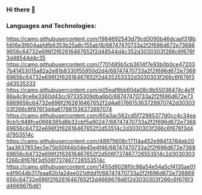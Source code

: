 ### Hi there 👋

<!--
**VafaeiAmir/VafaeiAmir** is a ✨ _special_ ✨ repository because its `README.md` (this file) appears on your GitHub profile.

Here are some ideas to get you started:

- 🔭 I’m currently working on Next.js web app
- 🌱 I’m currently eager to learn any new technologies
- 📫 How to reach me: https://www.linkedin.com/in/amir-vafaei-a41841235/
- 😄 Pronouns: He/Him
- ⚡ Fun fact: Hearing and producing music  
-->
### Languages and Technologies:
https://camo.githubusercontent.com/1984692543d79cd3090b46dcaaf318bfd06e3f604aafdfb6353b25a8c155ab18/68747470733a2f2f696d672e736869656c64732e696f2f62616467652f2d48544d4c352d3030303f266c6f676f3d48544d4c35
https://camo.githubusercontent.com/7701485b5cb3614f7e93b0b0ce472037b41453015a82a2e81b8330f55950d2d4/68747470733a2f2f696d672e736869656c64732e696f2f62616467652f2d435353332d3030303f266c6f676f3d43535333
https://camo.githubusercontent.com/e05eaf8bb60da08c9b55036474c4e1f86a4c9ce6e3360d43cc97335309dba6b0/68747470733a2f2f696d672e736869656c64732e696f2f62616467652f2d4a6176615363726970742d3030303f266c6f676f3d4a617661536372697074
https://camo.githubusercontent.com/60a3ac562cd5f72985377d0cc4c34ea9cb1c948fce0668385d8b32cbf5a90247/68747470733a2f2f696d672e736869656c64732e696f2f62616467652f2d53514c2d3030303f266c6f676f3d4d7953514c
https://camo.githubusercontent.com/48975608c17114a452e98413764eb201aa3637853ec5e75b50f44b04e45e4f46/68747470733a2f2f696d672e736869656c64732e696f2f62616467652f2d506f737467726553514c2d3030303f266c6f676f3d506f737467726553514c
https://camo.githubusercontent.com/1455d9028f0c98a54e54a5cf4135ae01e4f9044b317eaa62b1a24ee021dfdd1f/68747470733a2f2f696d672e736869656c64732e696f2f62616467652f2d4669676d612d3030303f266c6f676f3d4669676d61
